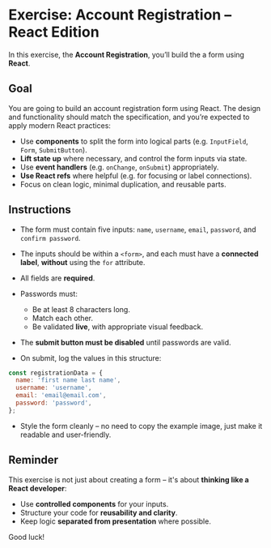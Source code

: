 # Exercise: Account Registration – React Edition

In this exercise, the **Account Registration**, you’ll build the a form using **React**.

## Goal

You are going to build an account registration form using React. The design and functionality should match the specification, and you’re expected to apply modern React practices:

- Use **components** to split the form into logical parts (e.g. `InputField`, `Form`, `SubmitButton`).
- **Lift state up** where necessary, and control the form inputs via state.
- Use **event handlers** (e.g. `onChange`, `onSubmit`) appropriately.
- **Use React refs** where helpful (e.g. for focusing or label connections).
- Focus on clean logic, minimal duplication, and reusable parts.

## Instructions

- The form must contain five inputs: `name`, `username`, `email`, `password`, and `confirm password`.
- The inputs should be within a `<form>`, and each must have a **connected label**, **without** using the `for` attribute.
- All fields are **required**.
- Passwords must:

  - Be at least 8 characters long.
  - Match each other.
  - Be validated **live**, with appropriate visual feedback.

- The **submit button must be disabled** until passwords are valid.
- On submit, log the values in this structure:

```js
const registrationData = {
  name: 'first name last name',
  username: 'username',
  email: 'email@email.com',
  password: 'password',
};
```

- Style the form cleanly – no need to copy the example image, just make it readable and user-friendly.

## Reminder

This exercise is not just about creating a form – it's about **thinking like a React developer**:

- Use **controlled components** for your inputs.
- Structure your code for **reusability and clarity**.
- Keep logic **separated from presentation** where possible.

Good luck!

